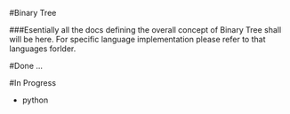 #Binary Tree

###Esentially all the docs defining the overall concept of Binary Tree shall will be here. For specific language implementation please refer to that languages forlder.

#Done
...

#In Progress
* python